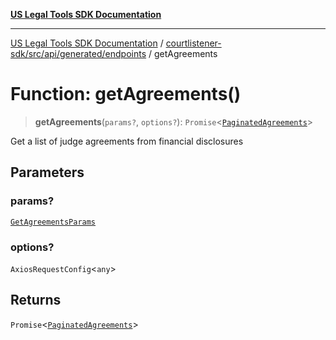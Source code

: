 [**US Legal Tools SDK Documentation**](../../../../../../README.md)

***

[US Legal Tools SDK Documentation](../../../../../../README.md) / [courtlistener-sdk/src/api/generated/endpoints](../README.md) / getAgreements

# Function: getAgreements()

> **getAgreements**(`params?`, `options?`): `Promise`\<[`PaginatedAgreements`](../../model/type-aliases/PaginatedAgreements.md)\>

Get a list of judge agreements from financial disclosures

## Parameters

### params?

[`GetAgreementsParams`](../../model/type-aliases/GetAgreementsParams.md)

### options?

`AxiosRequestConfig`\<`any`\>

## Returns

`Promise`\<[`PaginatedAgreements`](../../model/type-aliases/PaginatedAgreements.md)\>
